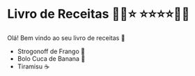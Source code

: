 # Livro de Receitas :man_cook::star: :star::star::star::star::woman_cook:



Olá! Bem vindo ao seu livro de receitas :wave:

- Strogonoff de Frango :chicken:
- Bolo Cuca de Banana :banana:
- Tiramisu :coffee:

